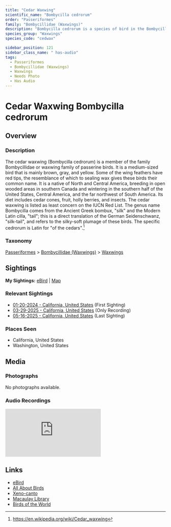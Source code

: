 ```yaml
---
title: "Cedar Waxwing"
scientific_name: "Bombycilla cedrorum"
order: "Passeriformes"
family: "Bombycillidae (Waxwings)"
description: "Bombycilla cedrorum is a species of bird in the Bombycillidae (Waxwings) family. It has been observed 7 times. It has been recorded."
species_group: "Waxwings"
species_code: "cedwax"

sidebar_position: 121
sidebar_class_name: " has-audio"
tags: 
  - Passeriformes
  - Bombycillidae (Waxwings)
  - Waxwings
  - Needs Photo
  - Has Audio
---
```


# Cedar Waxwing <span className='sci_name'>Bombycilla cedrorum</span>

## Overview

### Description
The cedar waxwing (Bombycilla cedrorum) is a member of the family Bombycillidae or waxwing family of passerine birds. It is a medium-sized bird that is mainly brown, gray, and yellow. Some of the wing feathers have red tips, the resemblance of which to sealing wax gives these birds their common name. It is a native of North and Central America, breeding in open wooded areas in southern Canada and wintering in the southern half of the United States, Central America, and the far northwest of South America. Its diet includes cedar cones, fruit, holly berries, and insects. The cedar waxwing is listed as least concern on the IUCN Red List.
The genus name Bombycilla comes from the Ancient Greek bombux, "silk" and the Modern Latin cilla, "tail"; this is a direct translation of the German Seidenschwanz, "silk-tail", and refers to the silky-soft plumage of these birds. The specific cedrorum is Latin for "of the cedars".[^1]

[^1]: https://en.wikipedia.org/wiki/Cedar_waxwing

### Taxonomy
[Passeriformes](/tags/passeriformes) > [Bombycillidae (Waxwings)](/tags/bombycillidae-waxwings) > [Waxwings](/tags/waxwings)


## Sightings

**My Sightings:** [eBird](https://ebird.org/lifelist?r=world&time=life&spp=cedwax) | [Map](/map?species_code=cedwax)

### Relevant Sightings

* [01-20-2024 - California, United States](https://ebird.org/checklist/S159359046) (First Sighting)
* [03-29-2025 - California, United States](https://ebird.org/checklist/S221633732) (Only Recording)
* [05-16-2025 - California, United States](https://ebird.org/checklist/S238839617) (Last Sighting)

### Places Seen

* California, United States
* Washington, United States



## Media
### Photographs
No photographs available.

### Audio Recordings
<iframe className="audio_iframe" src="https://macaulaylibrary.org/asset/632871282/embed" frameBorder="0" allowFullScreen></iframe>

## Links
* [eBird](https://ebird.org/species/cedwax) 
* [All About Birds](https://www.allaboutbirds.org/guide/cedwax) 
* [Xeno-canto](https://www.xeno-canto.org/species/bombycilla-cedrorum) 
* [Macaulay Library](https://search.macaulaylibrary.org/catalog?taxonCode=cedwax&sort=rating_rank_desc)
* [Birds of the World](https://birdsoftheworld.org/bow/species/cedwax)
